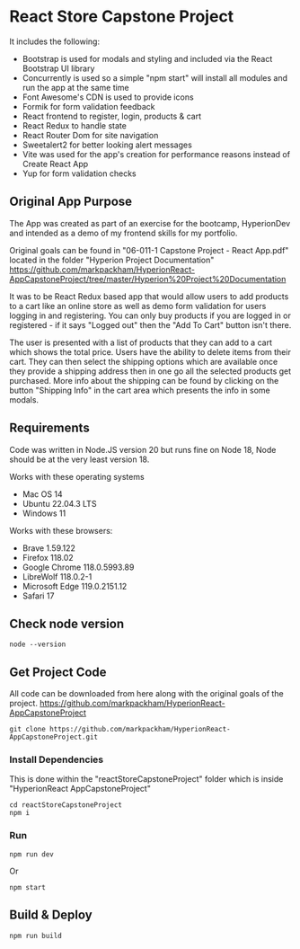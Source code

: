 # React Store Capstone Project

It includes the following:

- Bootstrap is used for modals and styling and included via the React Bootstrap UI library
- Concurrently is used so a simple "npm start" will install all modules and run the app at the same time
- Font Awesome's CDN is used to provide icons
- Formik for form validation feedback
- React frontend to register, login, products & cart
- React Redux to handle state
- React Router Dom for site navigation
- Sweetalert2 for better looking alert messages
- Vite was used for the app's creation for performance reasons instead of Create React App
- Yup for form validation checks

## Original App Purpose

The App was created as part of an exercise for the bootcamp, HyperionDev and intended as a demo of my frontend skills for my portfolio.

Original goals can be found in "06-011-1 Capstone Project - React App.pdf" located in the folder "Hyperion Project Documentation"
https://github.com/markpackham/HyperionReact-AppCapstoneProject/tree/master/Hyperion%20Project%20Documentation

It was to be React Redux based app that would allow users to add products to a cart like an online store as well as demo form validation for users logging in and registering.
You can only buy products if you are logged in or registered - if it says "Logged out" then the "Add To Cart" button isn't there.

The user is presented with a list of products that they can add to a cart which shows the total price. Users have the ability to delete items from their cart.
They can then select the shipping options which are available once they provide a shipping address then in one go all the selected products get purchased.
More info about the shipping can be found by clicking on the button "Shipping Info" in the cart area which presents the info in some modals.


## Requirements

Code was written in Node.JS version 20 but runs fine on Node 18, Node should be at the very least version 18.

Works with these operating systems 
- Mac OS 14 
- Ubuntu 22.04.3 LTS
- Windows 11

Works with these browsers: 
- Brave 1.59.122
- Firefox 118.02
- Google Chrome 118.0.5993.89
- LibreWolf 118.0.2-1
- Microsoft Edge 119.0.2151.12
- Safari 17


## Check node version
```
node --version
```

## Get Project Code

All code can be downloaded from here along with the original goals of the project.
https://github.com/markpackham/HyperionReact-AppCapstoneProject

```
git clone https://github.com/markpackham/HyperionReact-AppCapstoneProject.git
```

### Install Dependencies

This is done within the "reactStoreCapstoneProject" folder which is inside "HyperionReact AppCapstoneProject"

```
cd reactStoreCapstoneProject
npm i
```

### Run

```
npm run dev
```

Or

```
npm start
```



## Build & Deploy

```
npm run build
```